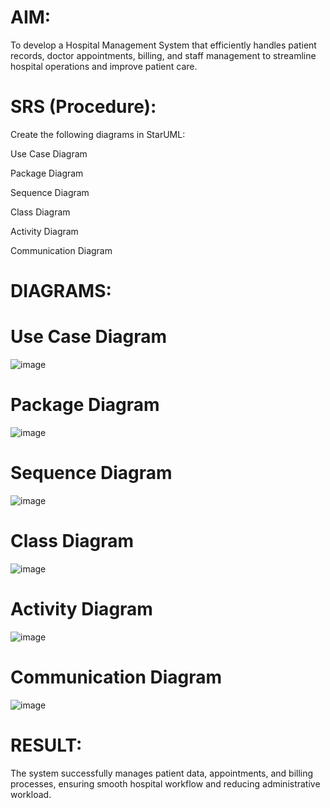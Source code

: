 # AIM:
To develop a Hospital Management System that efficiently handles patient records, doctor appointments, billing, and staff management to streamline hospital operations and improve patient care.
# SRS (Procedure):
Create the following diagrams in StarUML:

Use Case Diagram

Package Diagram

Sequence Diagram

Class Diagram

Activity Diagram

Communication Diagram

# DIAGRAMS:

# Use Case Diagram

![image](https://github.com/user-attachments/assets/a3a17e30-0228-4775-87e8-b4aaada6c0cb)

# Package Diagram

![image](https://github.com/user-attachments/assets/2d6aee60-d746-44b6-af43-6aa3d11e7b16)

# Sequence Diagram

![image](https://github.com/user-attachments/assets/1f688c95-92fb-4cb4-a90f-08ae95e30667)

# Class Diagram

![image](https://github.com/user-attachments/assets/69499462-f667-4f64-8794-4ccfd9d54f43)

# Activity Diagram

![image](https://github.com/user-attachments/assets/52551568-f10a-4694-96a4-470890398610)

# Communication Diagram

![image](https://github.com/user-attachments/assets/f84752fa-ae22-47c1-a834-2ea4258953b7)

# RESULT:
The system successfully manages patient data, appointments, and billing processes, ensuring smooth hospital workflow and reducing administrative workload.
